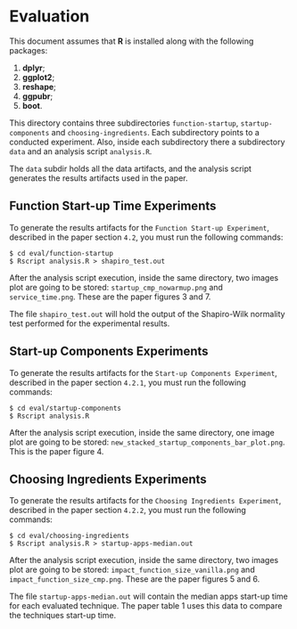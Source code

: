 # Evaluation

This document assumes that **R** is installed along with the following 
packages:
1. **dplyr**;
2. **ggplot2**;
3. **reshape**;
4. **ggpubr**;
5. **boot**.

This directory contains three subdirectories `function-startup`, 
`startup-components` and `choosing-ingredients`. Each subdirectory 
points to a conducted experiment. Also, inside each 
subdirectory there a subdirectory `data` and an analysis script 
`analysis.R`.

The `data` subdir holds all the data artifacts, and the analysis script 
generates the results artifacts used in the paper.

## Function Start-up Time Experiments

To generate the results artifacts for the `Function Start-up Experiment`,
described in the paper section `4.2`, you must run the following commands:
``` shell script
$ cd eval/function-startup
$ Rscript analysis.R > shapiro_test.out
```

After the analysis script execution, inside the same directory, two images 
plot are going to be stored: `startup_cmp_nowarmup.png` and 
`service_time.png`. These are the paper figures 3 and 7.

The file `shapiro_test.out` will hold the output of the Shapiro-Wilk 
normality test performed for the experimental results.

## Start-up Components Experiments

To generate the results artifacts for the `Start-up Components Experiment`,
described in the paper section `4.2.1`, you must run the following commands:
``` shell script
$ cd eval/startup-components
$ Rscript analysis.R
```

After the analysis script execution, inside the same directory, one image 
plot are going to be stored: `new_stacked_startup_components_bar_plot.png`.
This is the paper figure 4.

## Choosing Ingredients Experiments

To generate the results artifacts for the `Choosing Ingredients Experiment`,
described in the paper section `4.2.2`, you must run the following commands:
``` shell script
$ cd eval/choosing-ingredients
$ Rscript analysis.R > startup-apps-median.out
```

After the analysis script execution, inside the same directory, two images 
plot are going to be stored: `impact_function_size_vanilla.png` and 
`impact_function_size_cmp.png`. These are the paper figures 5 and 6.

The file `startup-apps-median.out` will contain the median apps start-up 
time for each evaluated technique. The paper table 1 uses this data to 
compare the techniques start-up time.